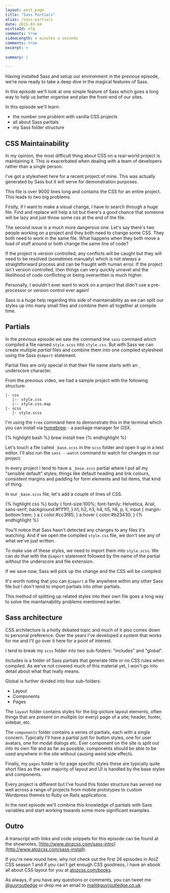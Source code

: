 ```yaml
---
layout: post_page
title: "Sass Partials"
alias: /sass-partials
date: 2015-03-04
wistiaId: efg
comments: true
videoLength: x minutes u seconds
comments: true
excerpt: >
  
summary: |
  
---
```


Having installed Sass and setup our environment in the previous episode,
we're now ready to take a deep dive in the magical features of Sass.

In this episode we'll look at one simple feature of Sass which goes
a long way to help us better organise and plan the front-end of our
sites.

In this episode we'll learn:

* the number one problem with vanilla CSS projects
* all about Sass partials
* my Sass folder structure 

## CSS Maintainability

In my opinion, the most difficult thing about CSS on a real-world
project is maintaining it. This is exacerbated when dealing with a team
of developers rather than a single person.

I've got a stylesheet here for a recent project of mine. This was
actually generated by Sass but it will serve for demonstration purposes.

This file is over 9000 lines long and contains the CSS for an entire
project. This leads to two big problems.

Firstly, if I want to make a visual change, I have to search through
a huge file. Find and replace will help a lot but there's a good chance
that someone will be lazy and just throw some css at the end of the
file.

The second issue is a much more dangerous one. Let's say there's two
people working on a project and they both need to change some CSS. They
both need to work in the same file. What happens when they both move
a load of stuff around or both change the same line of code?

If the project is version controlled, any conflicts will be caught but
they will need to be resolved (sometimes manually) which is not *always*
a straightforward process and can be fraught with human error. If the
project isn't version controlled, then things can very quickly unravel
and the likelihood of code conflicting or being overwritten is much higher.

Personally, I wouldn't ever want to work on a project that didn't use
a pre-processor or version control ever again!

Sass is a huge help regarding this side of maintainability as we can
split our styles up into many small files and combine them all together
at compile time.

## Partials

In the previous episode we saw the command line `sass` command which
compiled a file named `style.scss` into `style.css`. But with Sass we
can create multiple *partial* files and combine them into one compiled
stylesheet using the Sass `@import` statement.

Partial files are only special in that their file name starts with an
`_` underscore character.

From the previous video, we had a sample project with the following
structure:

	|- css
	   |-- style.css
	   |-- style.css.map
	|- scss
	   |- style.scss

I'm using the `tree` command here to demonstrate this in the terminal
which you can install via [homebrew](http://brew.sh/) - a package manager for OSX.

{% highlight bash %}
brew install tree
{% endhighlight %}

Let's touch a file called `_base.scss` in the `scss` folder and open it
up in a text editor. I'll also run the `sass --watch` command to watch
for changes in our project. 

In every project I tend to have a `_base.scss` partial where I put all
my "sensible default" styles; things like default heading and link
colours, consistent margins and padding for form elements and list
items, that kind of thing.

In our `_base.scss` file, let's add a couple of lines of CSS.

{% highlight css %}
body {
	font-size:100%;
	font-family: Helvetica, Arial, sans-serif;
	background:#f1f1f1;
}
h1, h2, h3, h4, h5, h6, p, li, input {
	margin-bottom:1rem;
}
a {
	color:#cc3f85;
}
a:hover {
	color:#b23430;
}
{% endhighlight %}

You'll notice that Sass hasn't detected any changes to any files it's
watching. And if we open the compiled `style.css` file, we don't see any
of what we've just written.

To make use of these styles, we need to import them into `style.scss`.
We can do that with the `@import` statement followed by the name of the
partial *without* the underscore and file extension.

If we save now, Sass will pick up the change and the CSS will be
compiled.

It's worth noting that you can `@import` a file anywhere within any
other Sass file but I don't tend to import partials into other partials.

This method of splitting up related styles into their own file goes
a long way to solve the maintainability problems mentioned earlier.

## Sass architecture

CSS architecture is a hotly debated topic and much of it also comes down
to personal preference. Over the years I've developed a system that
works for me and I'll go over it here for a point of interest.

I tend to break my `scss` folder into two sub-folders: "includes"
and "global". 

Includes is a folder of Sass partials that generate little
or no CSS rules when compiled. As we've not covered much of this
material yet, I won't go into detail about what that really means.

Global is further divided into four sub-folders.

* Layout
* Components
* Pages

The `layout` folder contains styles for the big-picture layout elements,
often things that are present on multiple (or every) page of a site;
header, footer, sidebar, etc.

The `components` folder contains a series of partials, each with
a single concern. Typically I'll have a partial just for button styles,
one for user avatars, one for modal dialogs etc. Ever component on the
site is split out into its own file and as far as possible, components
should be able to be used anywhere in the site without causing weird
side effects.

Finally, my `pages` folder is for page specific styles these are
typically quite short files as the vast majority of layout and UI is
handled by the base styles and components. 

Every project is different but I've found this folder structure has
served me well across a range of projects from mobile prototypes to
custom Wordpress themes to Ruby on Rails applications.

In the next episode we'll combine this knowledge of partials with Sass
variables and start working towards some more significant examples.

## Outro

A transcript with links and code snippets for this episode can be found
at the shownotes,
[http://www.atozcss.com/sass-intro](http://www.atozcss.com/sass-install).

If you're new round here, why not check out the first 26 episodes in
AtoZ CSS season 1 and if you can't get enough CSS goodness, I have an
ebook all about CSS layout for you at
[atozcss.com/books](http://www.atozcss.com/books).

As always, if you have any questions or comments, you can tweet me
[@guyroutledge](http://www.twitter.com/guyroutledge) or drop me an email 
to [mail@guyroutledge.co.uk](mailto:mail@guyroutledge.co.uk).

